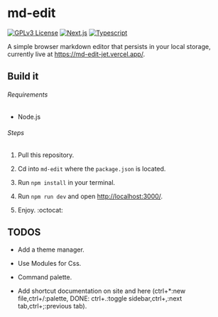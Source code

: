 # md-edit

[![GPLv3 License](https://img.shields.io/badge/%20License-GPL%20v3-yellow?style=flat-square&labelColor=black)](https://opensource.org/licenses/)
[![Next.js](https://img.shields.io/static/v1?label=&message=Next.js&color=red&style=flat-square&logo=next.js&logoColor=white&logoWidth=15&labelColor=&link=)](https://github.com/pallets/flask)
[![Typescript](https://img.shields.io/static/v1?label=&message=Typescript&color=blue&style=flat-square&logo=typescript&logoColor=white&logoWidth=15&labelColor=&link=)](https://github.com/pallets/flask)

A simple browser markdown editor that persists in your local storage, currently live at <https://md-edit-jet.vercel.app/>.

## Build it

###### Requirements

* Node.js

###### Steps

1. Pull this repository.

1. Cd into `md-edit` where the `package.json` is located.

1. Run `npm install` in your terminal.

1. Run `npm run dev` and open <http://localhost:3000/>.

1. Enjoy.  :octocat:

## TODOS

* Add a theme manager.

* Use Modules for Css.

* Command palette.

* Add shortcut documentation on site and here (ctrl+*:new file,ctrl+/:palette,
DONE: ctrl+.:toggle sidebar,ctrl+,:next tab,ctrl+;:previous tab).
